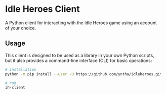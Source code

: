 # Idle Heroes Client

A Python client for interacting with the Idle Heroes game using an account of your choice.

## Usage
This client is designed to be used as a library in your own Python scripts, but it also provides a command-line interface (CLI) for basic operations:
```bash
# installation
python -m pip install --user -U https://github.com/yntha/idleheroes.git

# run
ih-client
```
